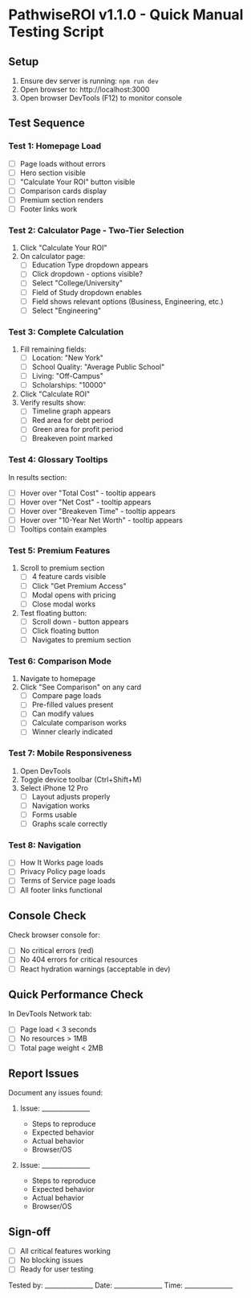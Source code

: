 # PathwiseROI v1.1.0 - Quick Manual Testing Script

## Setup
1. Ensure dev server is running: `npm run dev`
2. Open browser to: http://localhost:3000
3. Open browser DevTools (F12) to monitor console

## Test Sequence

### Test 1: Homepage Load
- [ ] Page loads without errors
- [ ] Hero section visible
- [ ] "Calculate Your ROI" button visible
- [ ] Comparison cards display
- [ ] Premium section renders
- [ ] Footer links work

### Test 2: Calculator Page - Two-Tier Selection
1. Click "Calculate Your ROI"
2. On calculator page:
   - [ ] Education Type dropdown appears
   - [ ] Click dropdown - options visible?
   - [ ] Select "College/University"
   - [ ] Field of Study dropdown enables
   - [ ] Field shows relevant options (Business, Engineering, etc.)
   - [ ] Select "Engineering"

### Test 3: Complete Calculation
1. Fill remaining fields:
   - [ ] Location: "New York"
   - [ ] School Quality: "Average Public School"
   - [ ] Living: "Off-Campus"
   - [ ] Scholarships: "10000"
2. Click "Calculate ROI"
3. Verify results show:
   - [ ] Timeline graph appears
   - [ ] Red area for debt period
   - [ ] Green area for profit period
   - [ ] Breakeven point marked

### Test 4: Glossary Tooltips
In results section:
- [ ] Hover over "Total Cost" - tooltip appears
- [ ] Hover over "Net Cost" - tooltip appears
- [ ] Hover over "Breakeven Time" - tooltip appears
- [ ] Hover over "10-Year Net Worth" - tooltip appears
- [ ] Tooltips contain examples

### Test 5: Premium Features
1. Scroll to premium section
   - [ ] 4 feature cards visible
   - [ ] Click "Get Premium Access"
   - [ ] Modal opens with pricing
   - [ ] Close modal works

2. Test floating button:
   - [ ] Scroll down - button appears
   - [ ] Click floating button
   - [ ] Navigates to premium section

### Test 6: Comparison Mode
1. Navigate to homepage
2. Click "See Comparison" on any card
   - [ ] Compare page loads
   - [ ] Pre-filled values present
   - [ ] Can modify values
   - [ ] Calculate comparison works
   - [ ] Winner clearly indicated

### Test 7: Mobile Responsiveness
1. Open DevTools
2. Toggle device toolbar (Ctrl+Shift+M)
3. Select iPhone 12 Pro
   - [ ] Layout adjusts properly
   - [ ] Navigation works
   - [ ] Forms usable
   - [ ] Graphs scale correctly

### Test 8: Navigation
- [ ] How It Works page loads
- [ ] Privacy Policy page loads
- [ ] Terms of Service page loads
- [ ] All footer links functional

## Console Check
Check browser console for:
- [ ] No critical errors (red)
- [ ] No 404 errors for critical resources
- [ ] React hydration warnings (acceptable in dev)

## Quick Performance Check
In DevTools Network tab:
- [ ] Page load < 3 seconds
- [ ] No resources > 1MB
- [ ] Total page weight < 2MB

## Report Issues
Document any issues found:
1. Issue: _______________
   - Steps to reproduce
   - Expected behavior
   - Actual behavior
   - Browser/OS

2. Issue: _______________
   - Steps to reproduce
   - Expected behavior
   - Actual behavior
   - Browser/OS

## Sign-off
- [ ] All critical features working
- [ ] No blocking issues
- [ ] Ready for user testing

Tested by: _______________
Date: _______________
Time: _______________
